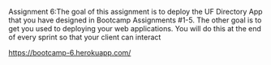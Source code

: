 Assignment 6:The goal of this assignment is to deploy the UF Directory App that you have designed in Bootcamp Assignments #1-5. The other goal is to get you used to deploying your web applications. You will do this at the end of every sprint so that your client can interact

https://bootcamp-6.herokuapp.com/